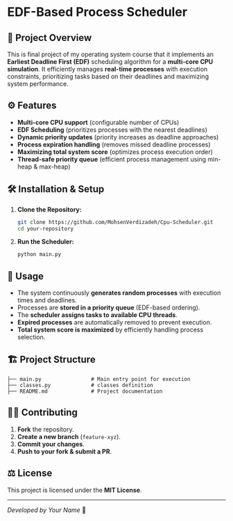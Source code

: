# EDF-Based Process Scheduler

## 📌 Project Overview

This is final project of my operating system course that it implements an **Earliest Deadline First (EDF)** scheduling algorithm for a **multi-core CPU simulation**. It efficiently manages **real-time processes** with execution constraints, prioritizing tasks based on their deadlines and maximizing system performance.

## ⚙️ Features

- **Multi-core CPU support** (configurable number of CPUs)
- **EDF Scheduling** (prioritizes processes with the nearest deadlines)
- **Dynamic priority updates** (priority increases as deadline approaches)
- **Process expiration handling** (removes missed deadline processes)
- **Maximizing total system score** (optimizes process execution order)
- **Thread-safe priority queue** (efficient process management using min-heap & max-heap)

## 🛠 Installation & Setup

1. **Clone the Repository:**
   ```sh
   git clone https://github.com/MohsenVerdizadeh/Cpu-Scheduler.git
   cd your-repository
   ```
3. **Run the Scheduler:**
   ```sh
   python main.py
   ```

## 📜 Usage

- The system continuously **generates random processes** with execution times and deadlines.
- Processes are **stored in a priority queue** (EDF-based ordering).
- The **scheduler assigns tasks to available CPU threads**.
- **Expired processes** are automatically removed to prevent execution.
- **Total system score is maximized** by efficiently handling process selection.

## 🏗 Project Structure

```
├── main.py                # Main entry point for execution
├── classes.py             # classes definition
├── README.md              # Project documentation
```

## 🧑‍💻 Contributing

1. **Fork** the repository.
2. **Create a new branch** (`feature-xyz`).
3. **Commit your changes**.
4. **Push to your fork & submit a PR**.

## ⚖️ License

This project is licensed under the **MIT License**.

---

*Developed by Your Name* 🚀

